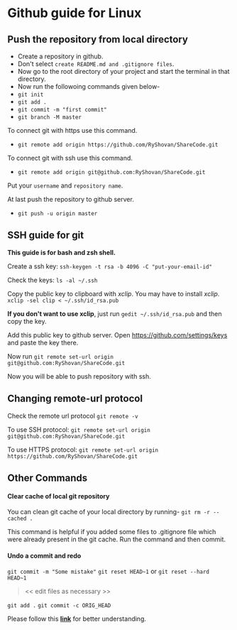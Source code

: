 # Github guide for Linux

## Push the repository from local directory

- Create a repository in github.
- Don't select `create README.md and .gitignore files`.
- Now go to the root directory of your project and start the terminal in that directory.
- Now run the followoing commands given below-
- `git init`
- `git add .`
- `git commit -m "first commit"`
- `git branch -M master`

To connect git with https use this command.
- `git remote add origin https://github.com/RyShovan/ShareCode.git`

To connect git with ssh use this command.
- `git remote add origin git@github.com:RyShovan/ShareCode.git`

Put your `username` and `repository name`.

At last push the repository to github server.
- `git push -u origin master`


## SSH guide for git

**This guide is for bash and zsh shell.**

Create a ssh key:
`ssh-keygen -t rsa -b 4096 -C "put-your-email-id"`

Check the keys:
`ls -al ~/.ssh`

Copy the public key to clipboard with *xclip*. You may have to install *xclip*.
`xclip -sel clip < ~/.ssh/id_rsa.pub`

**If you don't want to use xclip**, just run `gedit ~/.ssh/id_rsa.pub` and then copy the key.

Add this public key to github server. Open https://github.com/settings/keys and paste the key there.

Now run `git remote set-url origin git@github.com:RyShovan/ShareCode.git`

Now you will be able to push repository with ssh.


## Changing remote-url protocol

Check the remote url protocol
`git remote -v`

To use SSH protocol: 
`git remote set-url origin git@github.com:RyShovan/ShareCode.git`

To use HTTPS protocol: 
`git remote set-url origin https://github.com/RyShovan/ShareCode.git`


## Other Commands

#### Clear cache of local git repository

You can clean git cache of your local directory by running-
`git rm -r --cached .`

This command is helpful if you added some files to .gitignore file which were already present in the git cache.
Run the command and then commit.


#### Undo a commit and redo

`git commit -m "Some mistake"`
`git reset HEAD~1`
or
`git reset --hard HEAD~1`
> << edit files as necessary >>

`git add .`
`git commit -c ORIG_HEAD`

Please follow this [**link**](https://stackoverflow.com/questions/927358/how-do-i-undo-the-most-recent-local-commits-in-git "Undo a commit in git") for better understanding.